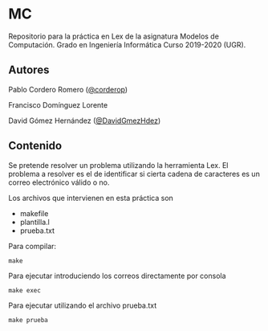 # MC
Repositorio para la práctica en Lex de la asignatura Modelos de Computación. Grado en Ingeniería Informática Curso 2019-2020 (UGR).

## Autores
Pablo Cordero Romero ([@corderop](https://github.com/corderop/))

Francisco Domínguez Lorente

David Gómez Hernández ([@DavidGmezHdez](https://github.com/davidgmezhdez/))

## Contenido
Se pretende resolver un problema utilizando la herramienta Lex. El problema a resolver es el de identificar si cierta cadena de caracteres es un correo electrónico válido o no.

Los archivos que intervienen en esta práctica son
- makefile
- plantilla.l
- prueba.txt

Para compilar:
```
make
```

Para ejecutar introduciendo los correos directamente por consola
```
make exec
```

Para ejecutar utilizando el archivo prueba.txt
```
make prueba
```
